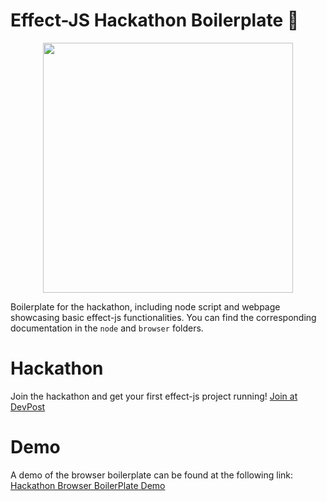 # Effect-JS Hackathon Boilerplate 🛵

<p align="center"><img src="https://effect.network/img/logo/logo.png" width="400px"></p>


Boilerplate for the hackathon, including node script and webpage showcasing basic effect-js functionalities.
You can find the corresponding documentation in the `node` and `browser` folders.

# Hackathon
Join the hackathon and get your first effect-js project running!
[Join at DevPost](https://effect-network-hackathon.devpost.com/)

# Demo
A demo of the browser boilerplate can be found at the following link:
[Hackathon Browser BoilerPlate Demo](https://effectai.github.io/hackathon-boilerplate/)
